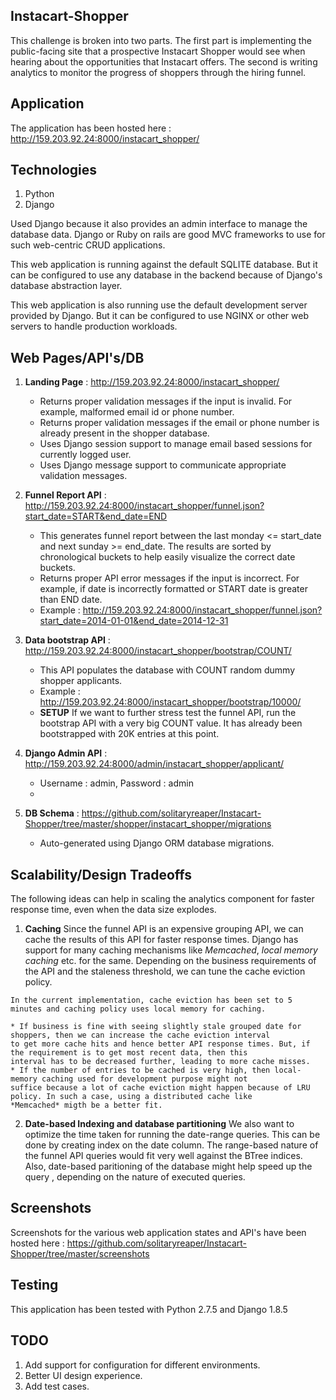 ## Instacart-Shopper
This challenge is broken into two parts. The first part is implementing the public-facing site that a prospective Instacart Shopper would see when hearing about the opportunities that Instacart offers. The second is writing analytics to monitor the progress of shoppers through the hiring funnel.

## Application
The application has been hosted here : http://159.203.92.24:8000/instacart_shopper/

## Technologies
1. Python
2. Django

Used Django because it also provides an admin interface to manage the database data. Django or Ruby on rails are good MVC frameworks to use for such web-centric CRUD applications.

This web application is running against the default SQLITE database. But it can be configured to use any database in the backend because of Django's database abstraction layer.

This web application is also running use the default development server provided by Django. But it can be configured to use NGINX or other web servers to handle production workloads.

## Web Pages/API's/DB
1. **Landing Page** : http://159.203.92.24:8000/instacart_shopper/
   * Returns proper validation messages if the input is invalid. For example, malformed email id or phone number.
   * Returns proper validation messages if the email or phone number is already present in the shopper database.
   * Uses Django session support to manage email based sessions for currently logged user.
   * Uses Django message support to communicate appropriate validation messages.

2. **Funnel Report API** : http://159.203.92.24:8000/instacart_shopper/funnel.json?start_date=START&end_date=END
    * This generates funnel report between the last monday <= start_date and next sunday >= end_date. The results are sorted by 
    chronological buckets to help easily visualize the correct date buckets.
    * Returns proper API error messages if the input is incorrect. For example, if date is incorrectly formatted or START date        is greater than END date. 
    * Example : http://159.203.92.24:8000/instacart_shopper/funnel.json?start_date=2014-01-01&end_date=2014-12-31

3. **Data bootstrap API** : http://159.203.92.24:8000/instacart_shopper/bootstrap/COUNT/
    * This API populates the database with COUNT random dummy shopper applicants.
    * Example : http://159.203.92.24:8000/instacart_shopper/bootstrap/10000/
    * **SETUP** If we want to further stress test the funnel API, run the bootstrap API with a very big COUNT value. It has 
      already been bootstrapped with 20K entries at this point.
 
4. **Django Admin API** : http://159.203.92.24:8000/admin/instacart_shopper/applicant/
    * Username : admin, Password : admin
    * 
5.  **DB Schema** : https://github.com/solitaryreaper/Instacart-Shopper/tree/master/shopper/instacart_shopper/migrations
    * Auto-generated using Django ORM database migrations.

## Scalability/Design Tradeoffs
The following ideas can help in scaling the analytics component for faster response time, even when the data size explodes.
  1. **Caching**
    Since the funnel API is an expensive grouping API, we can cache the results of this API for faster response times. Django 
    has support for many caching mechanisms like *Memcached*, *local memory caching* etc. for the same. Depending on the            business requirements of the API and the staleness threshold, we can tune the cache eviction policy.
  
    In the current implementation, cache eviction has been set to 5 minutes and caching policy uses local memory for caching. 

    * If business is fine with seeing slightly stale grouped date for shoppers, then we can increase the cache eviction interval
    to get more cache hits and hence better API response times. But, if the requirement is to get most recent data, then this 
    interval has to be decreased further, leading to more cache misses.
    * If the number of entries to be cached is very high, then local-memory caching used for development purpose might not 
    suffice because a lot of cache eviction might happen because of LRU policy. In such a case, using a distributed cache like
    *Memcached* migth be a better fit.

  2. **Date-based Indexing and database partitioning**
    We also want to optimize the time taken for running the date-range queries. This can be done by creating index on the date 
    column. The range-based nature of the funnel API queries would fit very well against the BTree indices. Also, date-based        paritioning of the database might help speed up the query , depending on the nature of executed queries.

## Screenshots
Screenshots for the various web application states and API's have been hosted here : https://github.com/solitaryreaper/Instacart-Shopper/tree/master/screenshots

## Testing
This application has been tested with Python 2.7.5 and Django 1.8.5

## TODO
1. Add support for configuration for different environments.
2. Better UI design experience.
3. Add test cases.
